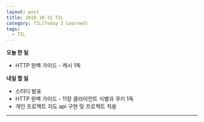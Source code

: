 ```yaml
---
layout: post
title: 2018-10-31 TIL
category: TIL(Today I Learned)
tags:
  - TIL
---
```




**오늘 한 일**

- HTTP 완벽 가이드 - 캐시 1독

**내일 할 일**

- 스터디 발표
- HTTP 완벽 가이드 - 11장 클라이언트 식별과 쿠키 1독
- 개인 프로젝트 지도 api 구현 및 프로젝트 적용

---


